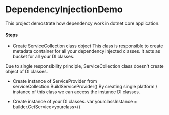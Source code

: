 # DependencyInjectionDemo
This project demostrate how dependency work in dotnet core application.

#### Steps
* Create ServiceCollection class object
This class is responsible to create metadata container for all your dependency injected classes.
It acts as bucket for all your DI classes.

Due to single responsibility principle, ServiceCollection class doesn't create object of DI classes.

* Create instance of ServiceProvider from serviceCollection.BuildServiceProvider()
By creating single platform / instance of this class we can access the instance DI classes.

* Create instance of your DI classes.
var yourclassInstance = builder.GetService&lt;yourclass&gt;()